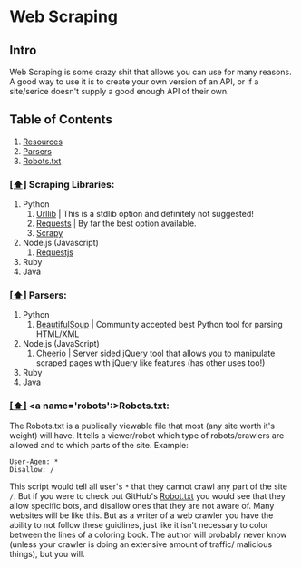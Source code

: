 Web Scraping
===============================

## Intro
Web Scraping is some crazy shit that allows you can use for many reasons.  A good way to use it is to create your own version of an API, or if a site/serice doesn't supply a good enough API of their own.  

## <a name='toc'>Table of Contents</a>

  1. [Resources](#resources)
  2. [Parsers](#parsers)
  3. [Robots.txt](#robots)


### [[⬆]](#toc) <a name='resources'>Scraping Libraries:</a>
1. Python
    1. [Urllib](https://docs.python.org/2/library/urllib.html) | This is a stdlib option and definitely not suggested!
    2. [Requests](http://docs.python-requests.org/en/latest/) | By far the best option available.
    3. [Scrapy](http://scrapy.org/)
2. Node.js (Javascript)
    1. [Requestjs](https://github.com/mikeal/request)
3. Ruby
4. Java



### [[⬆]](#toc) <a name='parsers'>Parsers:</a>
1. Python
    1. [BeautifulSoup](http://beautiful-soup-4.readthedocs.org/en/latest/) | Community accepted best Python tool for parsing HTML/XML
2. Node.js (JavaScript)
    1. [Cheerio](https://github.com/cheeriojs/cheerio) | Server sided jQuery tool that allows you to manipulate scraped pages with jQuery like features (has other uses too!)
3. Ruby
4. Java

### [[⬆]](#toc) <a name='robots':>Robots.txt:</a>
The Robots.txt is a publically viewable file that most (any site worth it's weight) will have.  It tells a viewer/robot which type of robots/crawlers are allowed and to which parts of the site.  Example:
```
User-Agen: *
Disallow: /
```
This script would tell all user's `*` that they cannot crawl any part of the site `/`.  But if you were to check out GitHub's [Robot.txt](https://github.com/robots.txt) you would see that they allow specific bots, and disallow ones that they are not aware of.  Many websites will be like this.  But as a writer of a web crawler you have the ability to not follow these guidlines, just like it isn't necessary to color between the lines of a coloring book.  The author will probably never know (unless your crawler is doing an extensive amount of traffic/ malicious things), but you will.   
